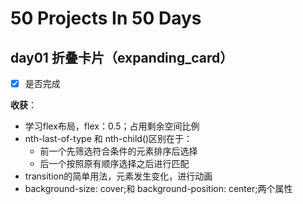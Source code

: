 # 50 Projects In 50 Days

##  day01 折叠卡片（expanding_card）

- [x] 是否完成

**收获**：

- 学习flex布局，flex：0.5；占用剩余空间比例
- nth-last-of-type 和 nth-child()区别在于：
  - 前一个先筛选符合条件的元素排序后选择
  - 后一个按照原有顺序选择之后进行匹配
- transition的简单用法，元素发生变化，进行动画
-  background-size: cover;和 background-position: center;两个属性


